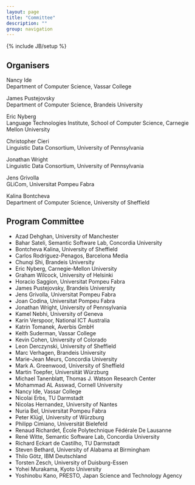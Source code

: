 ```yaml
---
layout: page
title: "Committee"
description: ""
group: navigation
---
```

{% include JB/setup %}

Organisers
----------
Nancy Ide  
Department of Computer Science, Vassar College

James Pustejovsky  
Department of Computer Science, Brandeis University

Eric Nyberg  
Language Technologies Institute, School of Computer Science, Carnegie Mellon University

Christopher Cieri  
Linguistic Data Consortium, University of Pennsylvania

Jonathan Wright  
Linguistic Data Consortium, University of Pennsylvania

Jens Grivolla  
GLiCom, Universitat Pompeu Fabra

Kalina Bontcheva  
Department of Computer Science, University of Sheffield

Program Committee
-----------------

* Azad Dehghan, University of Manchester
* Bahar Sateli, Semantic Software Lab, Concordia University
* Bontcheva Kalina, University of Sheffield
* Carlos Rodríguez-Penagos, Barcelona Media
* Chunqi Shi, Brandeis University
* Eric Nyberg, Carnegie-Mellon University
* Graham Wilcock, University of Helsinki
* Horacio Saggion, Universitat Pompeu Fabra
* James Pustejovsky, Brandeis University
* Jens Grivolla, Universitat Pompeu Fabra
* Joan Codina, Universitat Pompeu Fabra
* Jonathan Wright, University of Pennsylvania
* Kamel Nebhi, University of Geneva
* Karin Verspoor, National ICT Australia
* Katrin Tomanek, Averbis GmbH
* Keith Suderman, Vassar College
* Kevin Cohen, University of Colorado
* Leon Derczynski, University of Sheffield
* Marc Verhagen, Brandeis University
* Marie-Jean Meurs, Concordia University
* Mark A. Greenwood, University of Sheffield
* Martin Toepfer, Universität Würzburg
* Michael Tanenblatt, Thomas J. Watson Research Center
* Mohammad AL Asswad, Cornell University
* Nancy Ide, Vassar College
* Nicolai Erbs, TU Darmstadt
* Nicolas Hernandez, University of Nantes
* Nuria Bel, Universitat Pompeu Fabra
* Peter Klügl, University of Würzburg
* Philipp Cimiano, Universität Bielefeld
* Renaud Richardet, École Polytechnique Fédérale De Lausanne
* René Witte, Semantic Software Lab, Concordia University
* Richard Eckart de Castilho, TU Darmstadt
* Steven Bethard, University of Alabama at Birmingham
* Thilo Götz, IBM Deutschland
* Torsten Zesch, University of Duisburg-Essen
* Yohei Murakama, Kyoto University
* Yoshinobu Kano, PRESTO, Japan Science and Technology Agency
